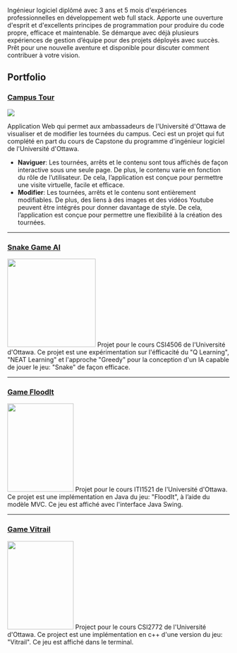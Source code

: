 Ingénieur logiciel diplômé avec 3 ans et 5 mois d'expériences professionnelles en développement web full stack. Apporte une ouverture d'esprit et d'excellents principes de programmation pour produire du code propre, efficace et maintenable. Se démarque avec déjà plusieurs expériences de gestion d’équipe pour des projets déployés avec succès. Prêt pour une nouvelle aventure et disponible pour discuter comment contribuer à votre vision.

## Portfolio

### [Campus Tour](https://youtu.be/x4qiSbWoKxc)
<img src="https://user-images.githubusercontent.com/111090400/197367034-658cb480-002f-45d5-b903-bdf0cb321d3b.png" />

Application Web qui permet aux ambassadeurs de l'Université d'Ottawa de visualiser et de modifier les tournées du campus. Ceci est un projet qui fut complété en part du cours de Capstone du programme d'ingénieur logiciel de l'Université d'Ottawa.

- **Naviguer**: Les tournées, arrêts et le contenu sont tous affichés de façon interactive sous une seule page. De plus, le contenu varie en fonction du rôle de l’utilisateur. De cela, l’application est conçue pour permettre une visite virtuelle, facile et efficace.
- **Modifier**: Les tournées, arrêts et le contenu sont entièrement modifiables. De plus, des liens à des images et des vidéos Youtube peuvent être intégrés pour donner davantage de style. De cela, l’application est conçue pour permettre une flexibilité à la création des tournées.

---

### [Snake Game AI](https://github.com/jstpi/AI-Game-Snake)
<img src="https://user-images.githubusercontent.com/111090400/197367447-f4e3e3d6-8f1a-4e74-9557-34b558c91927.png" width="200" height="200" />
Projet pour le cours CSI4506 de l'Université d'Ottawa. Ce projet est une expérimentation sur l'éfficacité du "Q Learning", "NEAT Learning" et l'approche "Greedy" pour la conception d'un IA capable de jouer le jeu: "Snake" de façon efficace.

---

### [Game FloodIt](https://github.com/jstpi/Game-FloodIt)
<img src="https://user-images.githubusercontent.com/111090400/197367755-07ac55a1-6341-4aa5-9fa8-8e5f41246c60.png" width="150" height="200" />
Projet pour le cours ITI1521 de l'Université d'Ottawa. Ce projet est une implémentation en Java du jeu: "FloodIt", à l’aide du modèle MVC. Ce jeu est affiché avec l'interface Java Swing.

---

### [Game Vitrail](https://github.com/jstpi/Game-Vitrail)
<img src="https://user-images.githubusercontent.com/111090400/197367645-60bd1303-5d79-4796-b0aa-5bfb200c78ca.png" width="150" height="200" />
Project pour le cours CSI2772 de l'Université d'Ottawa. Ce project est une implémentation en c++ d'une version du jeu: "Vitrail". Ce jeu est affiché dans le terminal.
